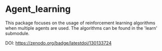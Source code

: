 # Agent_learning

This package focuses on the usage of reinforcement learning algorithms when multiple agents are used. The algorithms can be found in the 'learn' submodule.

DOI: https://zenodo.org/badge/latestdoi/130133724
